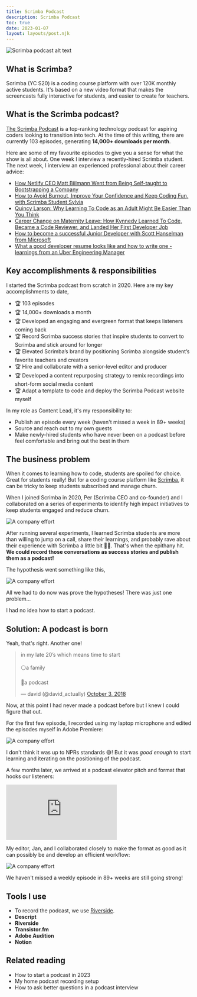 ```yaml
---
title: Scrimba Podcast
description: Scrimba Podcast
toc: true
date: 2023-01-07
layout: layouts/post.njk
---
```


![Scrimba podcast alt text](../../img/scrimba-pod-header.png)

## What is Scrimba?

Scrimba (YC S20) is a coding course platform with over 120K monthly active students. It's based on a new video format that makes the screencasts fully interactive for students, and easier to create for teachers.

## What is the Scrimba podcast?

[The Scrimba Podcast](https://scrimba.com/podcast) is a top-ranking technology podcast for aspiring coders looking to transition into tech. At the time of this writing, there are currently 103 episodes, generating <span id="hi">**14,000+ downloads per month**</span>.  

Here are some of my favourite episodes to give you a sense for what the show is all about. One week I interview a recently-hired Scrimba student. The next week, I interview an experienced professional about their career advice:

- [How Netlify CEO Matt Biilmann Went from Being Self-taught to Bootstrapping a Company](https://scrimba.com/podcast/matt-biilmann/)
- [How to Avoid Burnout, Improve Your Confidence and Keep Coding Fun, with Scrimba Student Sylvia](https://scrimba.com/podcast/avoid-burnout-improve-your-confidence-and-keep-coding-fun-with-scrimba-student-sylvia/)
- [Quincy Larson: Why Learning To Code as an Adult Might Be Easier Than You Think](https://scrimba.com/podcast/quincy-larson-learning-to-code-as-an-adult/)
- [Career Change on Maternity Leave: How Kynnedy Learned To Code, Became a Code Reviewer, and Landed Her First Developer Job](https://scrimba.com/podcast/career-change-on-maternity-leave-how-kynnedy-learned-to-code-became-a-code-reviewer-and-landed-her-first-developer-job/)
- [How to become a successful Junior Developer with Scott Hanselman from Microsoft](https://scrimba.com/podcast/how-to-become-a-successful-junior-developer-with-scott-hanselman-from-microsoft/)
- [What a good developer resume looks like and how to write one - learnings from an Uber Engineering Manager](https://scrimba.com/podcast/good-developer-resume/)

## Key accomplishments & responsibilities
I started the Scrimba podcast from scratch in 2020. Here are my key accomplishments to date,
 
- 🏆 103 episodes 
- 🏆 14,000+ downloads a month
- 🏆 Developed an engaging and evergreen format that keeps listeners coming back
- 🏆 Record Scrimba success stories that inspire students to convert to Scrimba and stick around for longer
- 🏆 Elevated Scrimba’s brand by positioning Scrimba alongside student’s favorite teachers and creators 
- 🏆 Hire and collaborate with a senior-level editor and producer
- 🏆 Developed a content repurposing strategy to remix recordings into short-form social media content
- 🏆 Adapt a template to code and deploy the Scrimba Podcast website myself

In my role as Content Lead, it's my responsibility to:

- Publish an episode every week (haven't missed a week in 89+ weeks)
- Source and reach out to my own guests
- Make newly-hired students who have never been on a podcast before feel comfortable and bring out the best in them

## The business problem
When it comes to learning how to code, students are spoiled for choice. Great for students really! But for a coding course platform like [Scrimba](https://scrimba.com), it can be tricky to keep students subscribed and manage churn.

When I joined Scrimba in 2020, Per (Scrimba CEO and co-founder) and I collaborated on a series of experiments to identify high impact initiatives to keep students engaged and reduce churn.

![A company effort](../../img/scrimba-pod-msg-from-per.png)

After running several experiments, I learned Scrimba students are more than willing to jump on a call, share their learnings, and probably rave about their experience with Scrimba a little bit 🕺🏻. That's when the epithany hit. **We could record those conversations as success stories and publish them as a podcast!**

The hypothesis went something like this,

![A company effort](../../img/scrimba-pod-hypothesis.png)


All we had to do now was prove the hypotheses! There was just one problem...

I had no idea how to start a podcast.

## Solution: A podcast is born
Yeah, that's right. Another one!

<blockquote class="twitter-tweet"><p lang="en" dir="ltr">in my late 20’s which means time to start <br><br>⚪️a family<br><br>🔘a podcast</p>&mdash; david (@david_actually) <a href="https://twitter.com/david_actually/status/1047509702677069824?ref_src=twsrc%5Etfw">October 3, 2018</a></blockquote> <script async src="https://platform.twitter.com/widgets.js" charset="utf-8"></script>

Now, at this point I had never made a podcast before but I knew I could figure that out. 

For the first few episode, I recorded using my laptop microphone and edited the episodes myself in Adobe Premiere:

![A company effort](../../img/scrimba-pod-timeline.png)

I don't think it was up to NPRs standards 😅! But it was _good enough_ to start learning and iterating on the positioning of the podcast.

A few months later, we arrived at a podcast elevator pitch and format that hooks our listeners:

<iframe  src="https://www.youtube.com/embed/ojvIoO_Cn6g" title="YouTube video player" frameborder="0" allow="accelerometer; autoplay; clipboard-write; encrypted-media; gyroscope; picture-in-picture; web-share" allowfullscreen></iframe>

My editor, Jan, and I collaborated closely to make the format as good as it can possibly be and develop an efficient workflow:

![A company effort](../../img/scrimba-pod-format.png)

We haven't missed a weekly episode in 89+ weeks are still going strong!

## Tools I use

- To record the podcast, we use [Riverside](https://riverside.fm/).
- **Descript**
- **Riverside**
- **Transistor.fm**
- **Adobe Audition**
- **Notion**


<script src="https://unpkg.com/rough-notation/lib/rough-notation.iife.js"></script>
<script src="{{ '/js/hi.js' | url }}"></script>

## Related reading

- How to start a podcast in 2023
- My home podcast recording setup
- How to ask better questions in a podcast interview